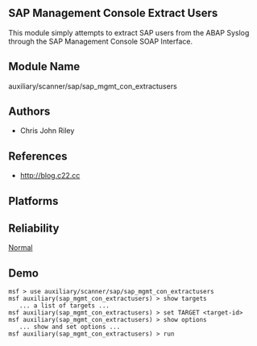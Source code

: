 ## SAP Management Console Extract Users

This module simply attempts to extract SAP users from the 
ABAP Syslog through the SAP Management Console SOAP 
Interface.


## Module Name
auxiliary/scanner/sap/sap_mgmt_con_extractusers

## Authors
* Chris John Riley


## References
* http://blog.c22.cc




## Platforms


## Reliability
[Normal](https://github.com/rapid7/metasploit-framework/wiki/Exploit-Ranking)

## Demo

```
msf > use auxiliary/scanner/sap/sap_mgmt_con_extractusers
msf auxiliary(sap_mgmt_con_extractusers) > show targets
   ... a list of targets ...
msf auxiliary(sap_mgmt_con_extractusers) > set TARGET <target-id>
msf auxiliary(sap_mgmt_con_extractusers) > show options
   ... show and set options ...
msf auxiliary(sap_mgmt_con_extractusers) > run
```
    
    